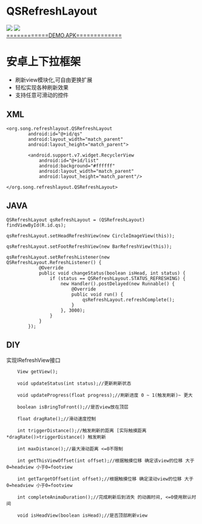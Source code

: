 # QSRefreshLayout 
![](https://github.com//tohodog/QSRefreshLayout/raw/master/top.gif)
![](https://github.com//tohodog/QSRefreshLayout/raw/master/bottom.gif)
<br>
[============DEMO.APK=============](https://github.com//tohodog/QSRefreshLayout/raw/master/qsrefresh-1.0.apk)
<br>



安卓上下拉框架
====
  * 刷新view模块化,可自由更换扩展 
  * 轻松实现各种刷新效果
  * 支持任意可滑动的控件

## XML
```
<org.song.refreshlayout.QSRefreshLayout
        android:id="@+id/qs"
        android:layout_width="match_parent"
        android:layout_height="match_parent">
        
        <android.support.v7.widget.RecyclerView
            android:id="@+id/list"
            android:background="#ffffff"
            android:layout_width="match_parent"
            android:layout_height="match_parent"/>
            
</org.song.refreshlayout.QSRefreshLayout>
```
## JAVA
```
QSRefreshLayout qsRefreshLayout = (QSRefreshLayout) findViewById(R.id.qs);

qsRefreshLayout.setHeadRefreshView(new CircleImageView(this));
                    
qsRefreshLayout.setFootRefreshView(new BarRefreshView(this));
                    
qsRefreshLayout.setRefreshListener(new QSRefreshLayout.RefreshListener() {
            @Override
            public void changeStatus(boolean isHead, int status) {
                if (status == QSRefreshLayout.STATUS_REFRESHING) {
                    new Handler().postDelayed(new Runnable() {
                        @Override
                        public void run() {
                            qsRefreshLayout.refreshComplete();
                        }
                    }, 3000);
                }
            }
        });
```

## DIY
实现IRefreshView接口
```
    View getView();

    void updateStatus(int status);//更新刷新状态

    void updateProgress(float progress);//刷新进度 0 ~ 1(触发刷新)~ 更大

    boolean isBringToFront();//是否view放在顶层

    float dragRate();//滑动速度控制

    int triggerDistance();//触发刷新的距离 [实际触摸距离*dragRate()>triggerDistance() 触发刷新

    int maxDistance();//最大滑动距离 <=0不限制

    int getThisViewOffset(int offset);//根据触摸位移 确定该view的位移 大于0=headview 小于0=footview

    int getTargetOffset(int offset);//根据触摸位移 确定滚动view的位移 大于0=headview 小于0=footview

    int completeAnimaDuration();//完成刷新后到消失 的动画时间, <=0使用默认时间

    void isHeadView(boolean isHead);//是否顶部刷新view
```



